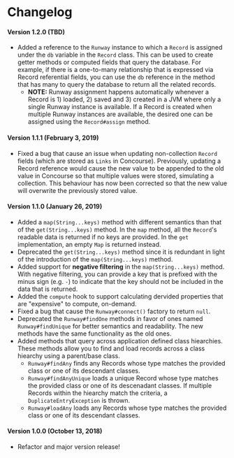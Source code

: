 # Changelog

#### Version 1.2.0 (TBD)
* Added a reference to the `Runway` instance to which a `Record` is assigned under the `db` variable in the `Record` class. This can be used to create getter methods or computed fields that query the database. For example, if there is a one-to-many relationship that is expressed via Record referential fields, you can use the `db` reference in the method that has many to query the database to return all the related records.
  * **NOTE:** Runway assignment happens automatically whenever a Record is 1) loaded, 2) saved and 3) created in a JVM where only a single Runway instance is available. If a Record is created when multiple Runway instances are available, the desired one can be assigned using the `Record#assign` method.

#### Version 1.1.1 (February 3, 2019)
* Fixed a bug that cause an issue when updating non-collection `Record` fields (which are stored as `Links` in Concourse). Previously, updating a Record reference would cause the new value to be appended to the old value in Concourse so that multiple values were stored, simulating a collection. This behaviour has now been corrected so that the new value will overwrite the previously stored value.

#### Version 1.1.0 (January 26, 2019)
* Added a `map(String...keys)` method with different semantics than that of the `get(String...keys)` method. In the `map` method, all the `Record`'s readable data is returned if no keys are provided. In the `get` implementation, an empty `Map` is returned instead.
* Deprecated the `get(String...keys)` method since it is redundant in light of the introduction of the `map(String...keys)` method.
* Added support for **negative filtering** in the `map(String...keys)` method. With negative filtering, you can provide a key that is prefixed with the minus sign (e.g. `-`) to indicate that the key should not be included in the data that is returned.
* Added the `compute` hook to support calculating dervided properties that are "expensive" to compute, on-demand. 
* Fixed a bug that cause the `Runway#connect()` factory to return `null`.
* Deprecated the `Runway#findOne` methods in favor of ones named `Runway#findUnique` for better semantics and readability. The new methods have the same functionality as the old ones.
* Added methods that query across application defined class hiearchies. These methods allow you to find and load records across a class hiearchy using a parent/base class.
  * `Runway#findAny` finds any Records whose type matches the provided class or one of its descendant classes.
  * `Runway#findAnyUnique` loads a unique Record whose type matches the provided class or one of its descenadant classes. If multiple Records within the hiearchy match the criteria, a `DuplicateEntryException` is thrown.
  * `Runway#loadAny` loads any Records whose type matches the provided class or one of its descendant classes.

#### Version 1.0.0 (October 13, 2018)
* Refactor and major version release!
